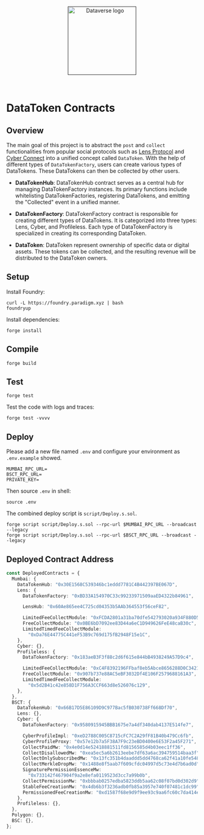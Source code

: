 <br/>
<p align="center">
<a href=" " target="_blank">
<img src="https://bafybeifozdhcbbfydy2rs6vbkbbtj3wc4vjlz5zg2cnqhb2g4rm2o5ldna.ipfs.w3s.link/dataverse.svg" width="180" alt="Dataverse logo">
</a >
</p >
<br/>

# DataToken Contracts

## Overview

The main goal of this project is to abstract the `post` and `collect` functionalities from popular social protocols such as [Lens Protocol](https://github.com/lens-protocol/core) and [Cyber Connect](https://github.com/cyberconnecthq/cybercontracts) into a unified concept called `DataToken`. With the help of different types of `DataTokenFactory`, users can create various types of DataTokens. These DataTokens can then be collected by other users.

- **DataTokenHub**: DataTokenHub contract serves as a central hub for managing DataTokenFactory instances. Its primary functions include whitelisting DataTokenFactories, registering DataTokens, and emitting the "Collected" event in a unified manner.

- **DataTokenFactory**: DataTokenFactory contract is responsible for creating different types of DataTokens. It is categorized into three types: Lens, Cyber, and Profileless. Each type of DataTokenFactory is specialized in creating its corresponding DataToken.

- **DataToken**: DataToken represent ownership of specific data or digital assets. These tokens can be collected, and the resulting revenue will be distributed to the DataToken owners.

## Setup

Install Foundry:

```
curl -L https://foundry.paradigm.xyz | bash
foundryup
```

Install dependencies:

```
forge install
```

## Compile

```
forge build
```

## Test

```
forge test
```

Test the code with logs and traces:

```
forge test -vvvv
```

## Deploy

Please add a new file named `.env` and configure your environment as `.env.example` showed.

```
MUMBAI_RPC_URL=
BSCT_RPC_URL=
PRIVATE_KEY=
```

Then source `.env` in shell:

```
source .env
```

The combined deploy script is `script/Deploy.s.sol`.

```
forge script script/Deploy.s.sol --rpc-url $MUMBAI_RPC_URL --broadcast --legacy
forge script script/Deploy.s.sol --rpc-url $BSCT_RPC_URL --broadcast --legacy
```

## Deployed Contract Address

```ts
const DeployedContracts = {
  Mumbai: {
    DataTokenHub: "0x30E1568C539346bc1eddd7781C4B442397BE067D",
    Lens: {
      DataTokenFactory: "0xBD33A154970C33c99233971509aaED4322b84961",

      LensHub: "0x60Ae865ee4C725cd04353b5AAb364553f56ceF82",

      LimitedFeeCollectModule: "0xFCDA2801a31ba70dfe542793020a934F880D54aB",
      FreeCollectModule: "0x0BE6bD7092ee83D44a6eC1D949626FeE48caB30c",
      LimitedTimedFeeCollectModule:
        "0xDa76E44775C441eF53B9c769d175fB2948F15e1C",
    },
    Cyber: {},
    Profileless: {
      DataTokenFactory: "0x183aeB3F3f88c2d6f615e844bB4938249A57D9c4",

      LimitedFeeCollectModule: "0xC4F8392196FFbaf8eb5Abce8656288D0C3421ec7",
      FreeCollectModule: "0x907b737e88AC5eBF3032Df4E106F2579688161A3",
      LimitedTimedFeeCollectModule:
        "0x5d2B41c42e858D1F756A3CCF663d8e526076c129",
    },
  },
  BSCT: {
    DataTokenHub: "0x66B17D5E86109D9C977Bac5fB030738Ff668Df70",
    Lens: {},
    Cyber: {
      DataTokenFactory: "0x9580915945BBB1675e7a4df340dab4137E514fe7",

      CyberProfileImpl: "0xeD2788C005C8715cFC7C2A29fF81B40b479Cc6fb",
      CyberProfileProxy: "0x57e12b7a5F38A7F9c23eBD0400e6E53F2a45F271",
      CollectPaidMw: "0x4e0d14e52418881511fd8156585d4b03eec1ff36",
      CollectDisallowedMw: "0xea5ec5a6b2613eebe7df63a6ac394759514baa3f",
      CollectOnlySubscribedMw: "0x13fc351b4daaddd5dd4768ca62f41a10fe548642",
      CollectMerkleDropMw: "0x1488e8f5aab7f609cfdc04997d5c73e4d7b6ad0d",
      SignaturePermissionEssenceMw:
        "0x733142f467904f9a2e8efa0119523d3cc7a99b0b",
      CollectPermissionMw: "0xbbbab0257edba5823ddb5aa62c08f07bd0d302d9",
      StableFeeCreationMw: "0x4db6b3f3236adb0fb85a3957e740f07481c1dc99",
      PermissionedFeeCreationMw: "0xd1587f68e9d9f9ee93c9aa6fc60c7da414e90818",
    },
    Profileless: {},
  },
  Polygon: {},
  BSC: {},
};
```